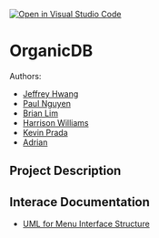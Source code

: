 [![Open in Visual Studio Code](https://classroom.github.com/assets/open-in-vscode-718a45dd9cf7e7f842a935f5ebbe5719a5e09af4491e668f4dbf3b35d5cca122.svg)](https://classroom.github.com/online_ide?assignment_repo_id=10797788&assignment_repo_type=AssignmentRepo)
# OrganicDB

Authors:
 * [Jeffrey Hwang](https://github.com/JeffyWongo)
 * [Paul Nguyen](https://github.com/paul-ngyn)
 * [Brian Lim](https://github.com/)
 * [Harrison Williams](https://github.com/)
 * [Kevin Prada](https://github.com/)
 * [Adrian](https://github.com/)

## Project Description

## Interace Documentation
* [UML for Menu Interface Structure](https://github.com/CS180-spring/cs180-23-organic-programming/blob/main/CS180%20-%20Menu%20Interface%20Structure.pdf)
